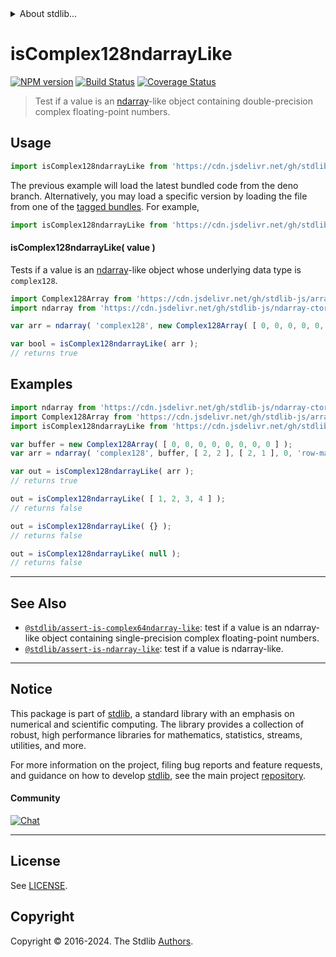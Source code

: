 <!--

@license Apache-2.0

Copyright (c) 2023 The Stdlib Authors.

Licensed under the Apache License, Version 2.0 (the "License");
you may not use this file except in compliance with the License.
You may obtain a copy of the License at

   http://www.apache.org/licenses/LICENSE-2.0

Unless required by applicable law or agreed to in writing, software
distributed under the License is distributed on an "AS IS" BASIS,
WITHOUT WARRANTIES OR CONDITIONS OF ANY KIND, either express or implied.
See the License for the specific language governing permissions and
limitations under the License.

-->


<details>
  <summary>
    About stdlib...
  </summary>
  <p>We believe in a future in which the web is a preferred environment for numerical computation. To help realize this future, we've built stdlib. stdlib is a standard library, with an emphasis on numerical and scientific computation, written in JavaScript (and C) for execution in browsers and in Node.js.</p>
  <p>The library is fully decomposable, being architected in such a way that you can swap out and mix and match APIs and functionality to cater to your exact preferences and use cases.</p>
  <p>When you use stdlib, you can be absolutely certain that you are using the most thorough, rigorous, well-written, studied, documented, tested, measured, and high-quality code out there.</p>
  <p>To join us in bringing numerical computing to the web, get started by checking us out on <a href="https://github.com/stdlib-js/stdlib">GitHub</a>, and please consider <a href="https://opencollective.com/stdlib">financially supporting stdlib</a>. We greatly appreciate your continued support!</p>
</details>

# isComplex128ndarrayLike

[![NPM version][npm-image]][npm-url] [![Build Status][test-image]][test-url] [![Coverage Status][coverage-image]][coverage-url] <!-- [![dependencies][dependencies-image]][dependencies-url] -->

> Test if a value is an [ndarray][@stdlib/ndarray/ctor]-like object containing double-precision complex floating-point numbers.



<section class="usage">

## Usage

```javascript
import isComplex128ndarrayLike from 'https://cdn.jsdelivr.net/gh/stdlib-js/assert-is-complex128ndarray-like@deno/mod.js';
```
The previous example will load the latest bundled code from the deno branch. Alternatively, you may load a specific version by loading the file from one of the [tagged bundles](https://github.com/stdlib-js/assert-is-complex128ndarray-like/tags). For example,

```javascript
import isComplex128ndarrayLike from 'https://cdn.jsdelivr.net/gh/stdlib-js/assert-is-complex128ndarray-like@v0.2.1-deno/mod.js';
```

#### isComplex128ndarrayLike( value )

Tests if a value is an [ndarray][@stdlib/ndarray/ctor]-like object whose underlying data type is `complex128`.

```javascript
import Complex128Array from 'https://cdn.jsdelivr.net/gh/stdlib-js/array-complex128@deno/mod.js';
import ndarray from 'https://cdn.jsdelivr.net/gh/stdlib-js/ndarray-ctor@deno/mod.js';

var arr = ndarray( 'complex128', new Complex128Array( [ 0, 0, 0, 0, 0, 0, 0, 0 ] ), [ 2, 2 ], [ 2, 1 ], 0, 'row-major' );

var bool = isComplex128ndarrayLike( arr );
// returns true
```

</section>

<!-- /.usage -->

<section class="examples">

## Examples

<!-- eslint no-undef: "error" -->

```javascript
import ndarray from 'https://cdn.jsdelivr.net/gh/stdlib-js/ndarray-ctor@deno/mod.js';
import Complex128Array from 'https://cdn.jsdelivr.net/gh/stdlib-js/array-complex128@deno/mod.js';
import isComplex128ndarrayLike from 'https://cdn.jsdelivr.net/gh/stdlib-js/assert-is-complex128ndarray-like@deno/mod.js';

var buffer = new Complex128Array( [ 0, 0, 0, 0, 0, 0, 0, 0 ] );
var arr = ndarray( 'complex128', buffer, [ 2, 2 ], [ 2, 1 ], 0, 'row-major' );

var out = isComplex128ndarrayLike( arr );
// returns true

out = isComplex128ndarrayLike( [ 1, 2, 3, 4 ] );
// returns false

out = isComplex128ndarrayLike( {} );
// returns false

out = isComplex128ndarrayLike( null );
// returns false
```

</section>

<!-- /.examples -->

<!-- Section for related `stdlib` packages. Do not manually edit this section, as it is automatically populated. -->

<section class="related">

* * *

## See Also

-   <span class="package-name">[`@stdlib/assert-is-complex64ndarray-like`][@stdlib/assert/is-complex64ndarray-like]</span><span class="delimiter">: </span><span class="description">test if a value is an ndarray-like object containing single-precision complex floating-point numbers.</span>
-   <span class="package-name">[`@stdlib/assert-is-ndarray-like`][@stdlib/assert/is-ndarray-like]</span><span class="delimiter">: </span><span class="description">test if a value is ndarray-like.</span>

</section>

<!-- /.related -->

<!-- Section for all links. Make sure to keep an empty line after the `section` element and another before the `/section` close. -->


<section class="main-repo" >

* * *

## Notice

This package is part of [stdlib][stdlib], a standard library with an emphasis on numerical and scientific computing. The library provides a collection of robust, high performance libraries for mathematics, statistics, streams, utilities, and more.

For more information on the project, filing bug reports and feature requests, and guidance on how to develop [stdlib][stdlib], see the main project [repository][stdlib].

#### Community

[![Chat][chat-image]][chat-url]

---

## License

See [LICENSE][stdlib-license].


## Copyright

Copyright &copy; 2016-2024. The Stdlib [Authors][stdlib-authors].

</section>

<!-- /.stdlib -->

<!-- Section for all links. Make sure to keep an empty line after the `section` element and another before the `/section` close. -->

<section class="links">

[npm-image]: http://img.shields.io/npm/v/@stdlib/assert-is-complex128ndarray-like.svg
[npm-url]: https://npmjs.org/package/@stdlib/assert-is-complex128ndarray-like

[test-image]: https://github.com/stdlib-js/assert-is-complex128ndarray-like/actions/workflows/test.yml/badge.svg?branch=v0.2.1
[test-url]: https://github.com/stdlib-js/assert-is-complex128ndarray-like/actions/workflows/test.yml?query=branch:v0.2.1

[coverage-image]: https://img.shields.io/codecov/c/github/stdlib-js/assert-is-complex128ndarray-like/main.svg
[coverage-url]: https://codecov.io/github/stdlib-js/assert-is-complex128ndarray-like?branch=main

<!--

[dependencies-image]: https://img.shields.io/david/stdlib-js/assert-is-complex128ndarray-like.svg
[dependencies-url]: https://david-dm.org/stdlib-js/assert-is-complex128ndarray-like/main

-->

[chat-image]: https://img.shields.io/gitter/room/stdlib-js/stdlib.svg
[chat-url]: https://app.gitter.im/#/room/#stdlib-js_stdlib:gitter.im

[stdlib]: https://github.com/stdlib-js/stdlib

[stdlib-authors]: https://github.com/stdlib-js/stdlib/graphs/contributors

[umd]: https://github.com/umdjs/umd
[es-module]: https://developer.mozilla.org/en-US/docs/Web/JavaScript/Guide/Modules

[deno-url]: https://github.com/stdlib-js/assert-is-complex128ndarray-like/tree/deno
[deno-readme]: https://github.com/stdlib-js/assert-is-complex128ndarray-like/blob/deno/README.md
[umd-url]: https://github.com/stdlib-js/assert-is-complex128ndarray-like/tree/umd
[umd-readme]: https://github.com/stdlib-js/assert-is-complex128ndarray-like/blob/umd/README.md
[esm-url]: https://github.com/stdlib-js/assert-is-complex128ndarray-like/tree/esm
[esm-readme]: https://github.com/stdlib-js/assert-is-complex128ndarray-like/blob/esm/README.md
[branches-url]: https://github.com/stdlib-js/assert-is-complex128ndarray-like/blob/main/branches.md

[stdlib-license]: https://raw.githubusercontent.com/stdlib-js/assert-is-complex128ndarray-like/main/LICENSE

[@stdlib/ndarray/ctor]: https://github.com/stdlib-js/ndarray-ctor/tree/deno

<!-- <related-links> -->

[@stdlib/assert/is-complex64ndarray-like]: https://github.com/stdlib-js/assert-is-complex64ndarray-like/tree/deno

[@stdlib/assert/is-ndarray-like]: https://github.com/stdlib-js/assert-is-ndarray-like/tree/deno

<!-- </related-links> -->

</section>

<!-- /.links -->
